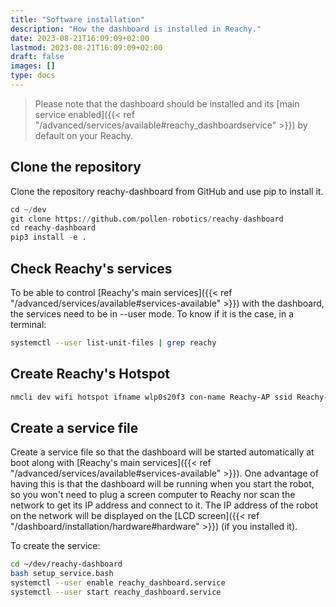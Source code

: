```yaml
---
title: "Software installation"
description: "How the dashboard is installed in Reachy."
date: 2023-08-21T16:09:09+02:00
lastmod: 2023-08-21T16:09:09+02:00
draft: false
images: []
type: docs
---
```


> Please note that the dashboard should be installed and its [main service enabled]({{< ref "/advanced/services/available#reachy_dashboardservice" >}}) by default on your Reachy.

## Clone the repository

Clone the repository reachy-dashboard from GitHub and use pip to install it.

```python
cd ~/dev
git clone https://github.com/pollen-robotics/reachy-dashboard
cd reachy-dashboard
pip3 install -e .
```
## Check Reachy's services
To be able to control [Reachy's main services]({{< ref "/advanced/services/available#services-available" >}}) with the dashboard, the services need to be in --user mode.
To know if it is the case, in a terminal:

```bash
systemctl --user list-unit-files | grep reachy
```

## Create Reachy's Hotspot
```bash
nmcli dev wifi hotspot ifname wlp0s20f3 con-name Reachy-AP ssid Reachy-AP password "Reachy-AP"
```

## Create a service file
Create a service file so that the dashboard will be started automatically at boot along with [Reachy's main services]({{< ref "/advanced/services/available#services-available" >}}). One advantage of having this is that the dashboard will be running when you start the robot, so you won't need to plug a screen computer to Reachy nor scan the network to get its IP address and connect to it. The IP address of the robot on the network will be displayed on the [LCD screen]({{< ref "/dashboard/installation/hardware#hardware" >}}) (if you installed it). 

To create the service:

```bash
cd ~/dev/reachy-dashboard
bash setup_service.bash
systemctl --user enable reachy_dashboard.service
systemctl --user start reachy_dashboard.service
```